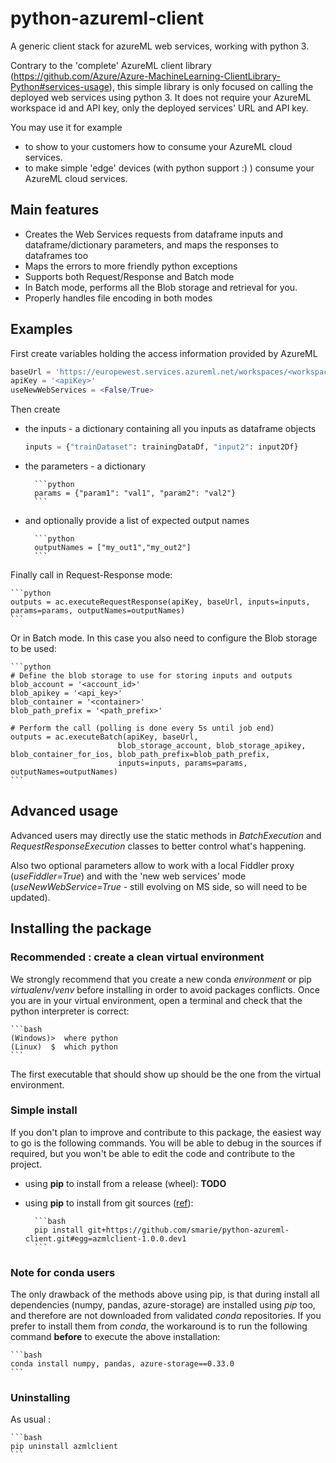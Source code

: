 # python-azureml-client
A generic client stack for azureML web services, working with python 3.
 
Contrary to the 'complete' AzureML client library (https://github.com/Azure/Azure-MachineLearning-ClientLibrary-Python#services-usage), this simple library is only focused on calling the deployed web services using python 3. It does not require your AzureML workspace id and API key, only the deployed services' URL and API key.

You may use it for example 
* to show to your customers how to consume your AzureML cloud services.
* to make simple 'edge' devices (with python support :) ) consume your AzureML cloud services.


## Main features

* Creates the Web Services requests from dataframe inputs and dataframe/dictionary parameters, and maps the responses to dataframes too
* Maps the errors to more friendly python exceptions
* Supports both Request/Response and Batch mode
* In Batch mode, performs all the Blob storage and retrieval for you.
* Properly handles file encoding in both modes


## Examples

First create variables holding the access information provided by AzureML

```python
baseUrl = 'https://europewest.services.azureml.net/workspaces/<workspaceId>/services/<serviceId>'
apiKey = '<apiKey>'
useNewWebServices = <False/True>
```

Then create 
* the inputs - a dictionary containing all you inputs as dataframe objects
        
	```python
	inputs = {"trainDataset": trainingDataDf, "input2": input2Df}
	```
        
* the parameters - a dictionary
        
        ```python
        params = {"param1": "val1", "param2": "val2"}
        ```

* and optionally provide a list of expected output names
        
        ```python
        outputNames = ["my_out1","my_out2"]
        ```

Finally call in Request-Response mode:

    ```python
    outputs = ac.executeRequestResponse(apiKey, baseUrl, inputs=inputs, params=params, outputNames=outputNames)
    ```

Or in Batch mode. In this case you also need to configure the Blob storage to be used:

    ```python
    # Define the blob storage to use for storing inputs and outputs
    blob_account = '<account_id>'
    blob_apikey = '<api_key>'
    blob_container = '<container>'
    blob_path_prefix = '<path_prefix>'
    
    # Perform the call (polling is done every 5s until job end)
    outputs = ac.executeBatch(apiKey, baseUrl,
                            blob_storage_account, blob_storage_apikey, blob_container_for_ios, blob_path_prefix=blob_path_prefix,
                            inputs=inputs, params=params, outputNames=outputNames)
    ```

## Advanced usage

Advanced users may directly use the static methods in *BatchExecution* and *RequestResponseExecution* classes to better control what's happening.

Also two optional parameters allow to work with a local Fiddler proxy (*useFiddler=True*) and with the 'new web services' mode (*useNewWebService=True* - still evolving on MS side, so will need to be updated).


## Installing the package

### Recommended : create a clean virtual environment

We strongly recommend that you create a new conda *environment* or pip *virtualenv*/*venv* before installing in order to avoid packages conflicts. Once you are in your virtual environment, open a terminal and check that the python interpreter is correct:

    ```bash
    (Windows)>  where python
    (Linux)  $  which python
    ```

The first executable that should show up should be the one from the virtual environment.


### Simple install

If you don't plan to improve and contribute to this package, the easiest way to go is the following commands. You will be able to debug in the sources if required, but you won't be able to edit the code and contribute to the project.

* using **pip** to install from a release (wheel): **TODO**

* using **pip** to install from git sources ([ref](https://packaging.python.org/installing/#installing-from-vcs)):

        ```bash
        pip install git+https://github.com/smarie/python-azureml-client.git#egg=azmlclient-1.0.0.dev1
        ```

### Note for conda users

The only drawback of the methods above using pip, is that during install all dependencies (numpy, pandas, azure-storage) are installed using *pip* too, and therefore are not downloaded from validated *conda* repositories. If you prefer to install them from *conda*, the workaround is to run the following command **before** to execute the above installation:

    ```bash
    conda install numpy, pandas, azure-storage==0.33.0
    ```

### Uninstalling

As usual : 

    ```bash
    pip uninstall azmlclient
    ```

